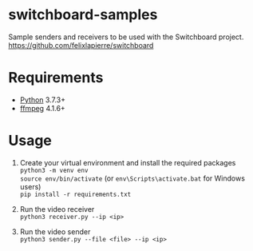 # switchboard-samples
Sample senders and receivers to be used with the Switchboard project. https://github.com/felixlapierre/switchboard

# Requirements
* [Python](https://www.python.org) 3.7.3+
* [ffmpeg](https://ffmpeg.org) 4.1.6+

# Usage
1. Create your virtual environment and install the required packages  
`python3 -m venv env`  
`source env/bin/activate` (or `env\Scripts\activate.bat` for Windows users)  
`pip install -r requirements.txt`  

2. Run the video receiver  
`python3 receiver.py --ip <ip>`

3. Run the video sender  
`python3 sender.py --file <file> --ip <ip>`
